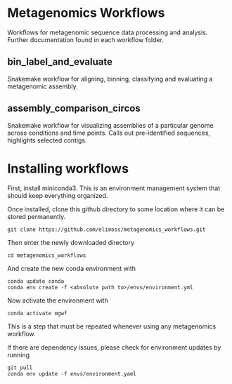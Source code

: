 # Metagenomics Workflows
Workflows for metagenomic sequence data processing and analysis.  Further documentation found in each workflow folder.

## bin_label_and_evaluate

Snakemake workflow for aligning, binning, classifying and evaluating a
metagenomic assembly.

## assembly_comparison_circos
Snakemake workflow for visualizing assemblies of a particular genome across conditions and time points.  Calls out pre-identified sequences, highlights selected contigs.



# Installing workflows

First, install miniconda3. This is an environment management system that should keep everything organized.

Once installed, clone this github directory to some location where it can be stored permanently.

    git clone https://github.com/elimoss/metagenomics_workflows.git

Then enter the newly downloaded directory

    cd metagenomics_workflows

And create the new conda environment with

	conda update conda
	conda env create -f <absolute path to>/envs/environment.yml

Now activate the environment with

    conda activate mgwf


This is a step that must be repeated whenever using any metagenomics workflow.


If there are dependency issues, please check for environment updates by running

	git pull
	conda env update -f envs/environment.yaml
